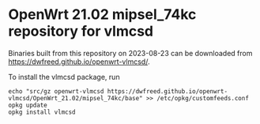OpenWrt 21.02 mipsel_74kc repository for vlmcsd
========

Binaries built from this repository on 2023-08-23 can be downloaded from <https://dwfreed.github.io/openwrt-vlmcsd/>.

To install the vlmcsd package, run

```
echo "src/gz openwrt-vlmcsd https://dwfreed.github.io/openwrt-vlmcsd/OpenWrt_21.02/mipsel_74kc/base" >> /etc/opkg/customfeeds.conf
opkg update
opkg install vlmcsd
```
